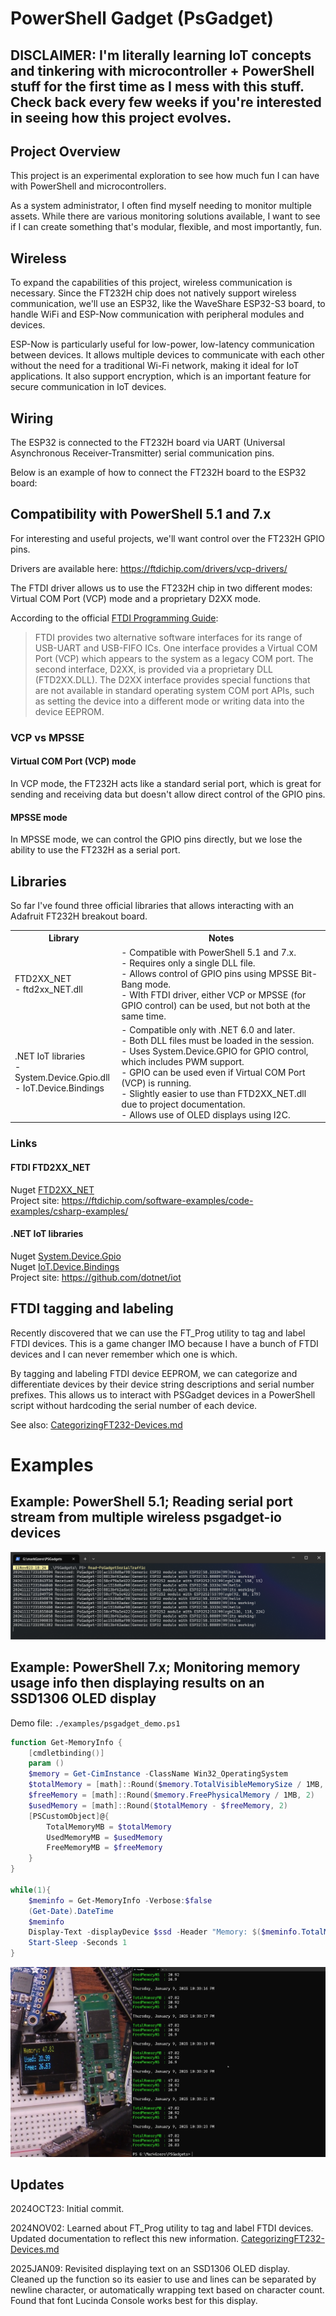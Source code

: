 
# PowerShell Gadget (PsGadget)

## DISCLAIMER: I'm literally learning IoT concepts and tinkering with microcontroller + PowerShell stuff for the first time as I mess with this stuff. Check back every few weeks if you're interested in seeing how this project evolves. 


## Project Overview

This project is an experimental exploration to see how much fun I can have with PowerShell and microcontrollers. 

As a system administrator, I often find myself needing to monitor multiple assets. While there are various monitoring solutions available, I want to see if I can create something that's modular, flexible, and most importantly, fun.

## Wireless

To expand the capabilities of this project, wireless communication is necessary. Since the FT232H chip does not natively support wireless communication, we'll use an ESP32, like the WaveShare ESP32-S3 board, to handle WiFi and ESP-Now communication with peripheral modules and devices. 

ESP-Now is particularly useful for low-power, low-latency communication between devices. It allows multiple devices to communicate with each other without the need for a traditional Wi-Fi network, making it ideal for IoT applications. It also support encryption, which is an important feature for secure communication in IoT devices.

## Wiring 

The ESP32 is connected to the FT232H board via UART (Universal Asynchronous Receiver-Transmitter) serial communication pins.

Below is an example of how to connect the FT232H board to the ESP32 board:


## Compatibility with PowerShell 5.1 and 7.x

For interesting and useful projects, we'll want control over the FT232H GPIO pins. 

Drivers are available here: https://ftdichip.com/drivers/vcp-drivers/

The FTDI driver allows us to use the FT232H chip in two different modes: Virtual COM Port (VCP) mode and a proprietary D2XX mode.


According to the official [FTDI Programming Guide](https://ftdichip.com/wp-content/uploads/2023/09/D2XX_Programmers_Guide.pdf):

> FTDI provides two alternative software interfaces for its range of USB-UART and USB-FIFO ICs. One
interface provides a Virtual COM Port (VCP) which appears to the system as a legacy COM port. The
second interface, D2XX, is provided via a proprietary DLL (FTD2XX.DLL). The D2XX interface provides
special functions that are not available in standard operating system COM port APIs, such as setting the
device into a different mode or writing data into the device EEPROM.


### VCP vs MPSSE

#### Virtual COM Port (VCP) mode

In VCP mode, the FT232H acts like a standard serial port, which is great for sending and receiving data but doesn't allow direct control of the GPIO pins. 

#### MPSSE mode

In MPSSE mode, we can control the GPIO pins directly, but we lose the ability to use the FT232H as a serial port.

## Libraries

So far I've found three official libraries that allows interacting with an Adafruit FT232H breakout board. 

<!-- HTML table with two columns -->
<table>
<tr>
    <th>Library</th>
    <th>Notes</th> 
</tr>
<tr>
    <td>
    FTD2XX_NET<br>
    - ftd2xx_NET.dll
    </td>
    <td>
    - Compatible with PowerShell 5.1 and 7.x. <br>
    - Requires only a single DLL file. <br>
    - Allows control of GPIO pins using MPSSE Bit-Bang mode. <br>
    - WIth FTDI driver, either VCP or MPSSE (for GPIO control) can be used, but not both at the same time. <br>
    </td>
</tr>

<tr>
    <td>.NET IoT libraries <br>
     - System.Device.Gpio.dll  <br>
     - IoT.Device.Bindings
     </td>
    <td>
    - Compatible only with .NET 6.0 and later. <br>
    - Both DLL files must be loaded in the session. <br>
    - Uses System.Device.GPIO for GPIO control, which includes PWM support. <br>
    - GPIO can be used even if Virtual COM Port (VCP) is running. <br>
    - Slightly easier to use than FTD2XX_NET.dll due to project documentation. <br>
    - Allows use of OLED displays using I2C.
    </td>
</tr>
</table>

### Links 

#### FTDI FTD2XX_NET
Nuget [FTD2XX_NET](https://www.nuget.org/packages/FTD2XX.Net)  
Project site: https://ftdichip.com/software-examples/code-examples/csharp-examples/

#### .NET IoT libraries
Nuget [System.Device.Gpio](https://www.nuget.org/packages/System.Device.Gpio)  
Nuget [IoT.Device.Bindings](https://www.nuget.org/packages/Iot.Device.Bindings)  
Project site: https://github.com/dotnet/iot

## FTDI tagging and labeling

Recently discovered that we can use the FT_Prog utility to tag and label FTDI devices. This is a game changer IMO because I have a bunch of FTDI devices and I can never remember which one is which. 

By tagging and labeling FTDI device EEPROM, we can categorize and differentiate devices by their device string descriptions and serial number prefixes. This allows us to interact with PSGadget devices in a PowerShell script without hardcoding the serial number of each device.

See also: [CategorizingFT232-Devices.md](./docs/CategorizingFT232-Devices.md)

# Examples

## Example: PowerShell 5.1; Reading serial port stream from multiple wireless psgadget-io devices 

![alt text](image.png)

## Example: PowerShell 7.x; Monitoring memory usage info then displaying results on an SSD1306 OLED display

Demo file: `./examples/psgadget_demo.ps1`

```powershell
function Get-MemoryInfo {
    [cmdletbinding()]
    param ()
    $memory = Get-CimInstance -ClassName Win32_OperatingSystem
    $totalMemory = [math]::Round($memory.TotalVisibleMemorySize / 1MB, 2)
    $freeMemory = [math]::Round($memory.FreePhysicalMemory / 1MB, 2)
    $usedMemory = [math]::Round($totalMemory - $freeMemory, 2)
    [PSCustomObject]@{
        TotalMemoryMB = $totalMemory
        UsedMemoryMB = $usedMemory
        FreeMemoryMB = $freeMemory
    }
}

while(1){
    $meminfo = Get-MemoryInfo -Verbose:$false
    (Get-Date).DateTime
    $meminfo
    Display-Text -displayDevice $ssd -Header "Memory: $($meminfo.TotalMemoryMB)" -Body "Used: $($meminfo.UsedMemoryMB)`nFree: $($meminfo.FreeMemoryMB)"
    Start-Sleep -Seconds 1
}
```
![ssd1306 demo](./images/ssd1306_demo2.png)

## Updates

2024OCT23: Initial commit.

2024NOV02: Learned about FT_Prog utility to tag and label FTDI devices. Updated documentation to reflect this new information. [CategorizingFT232-Devices.md](./docs/CategorizingFT232-Devices.md)

2025JAN09: Revisited displaying text on an SSD1306 OLED display. Cleaned up the function so its easier to use and lines can be separated by newline character, or automatically wrapping text based on character count. Found that font Lucinda Console works best for this display.
